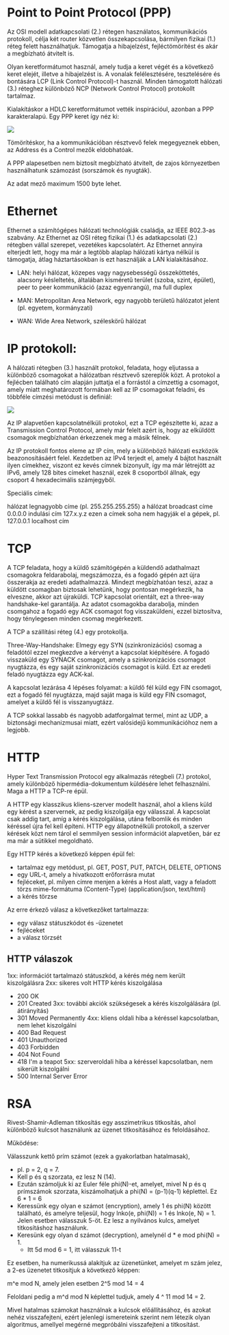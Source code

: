 # Point to Point Protocol (PPP)

Az OSI modell adatkapcsolati (2.) rétegen használatos, kommunikációs protokoll, célja két router közvetlen összekapcsolása, bármilyen fizikai (1.) réteg felett használhatjuk. Támogatja a hibajelzést, fejléctömörítést és akár a megbízható átvitelt is.

Olyan keretformátumot használ, amely tudja a keret végét és a következő keret elejét, illetve a hibajelzést is. A vonalak felélesztésére, tesztelésére és bontására LCP (Link Control Protocol)-t használ. Minden támogatott hálózati (3.) réteghez különböző NCP (Network Control Protocol) protokollt tartalmaz.

Kialakításkor a HDLC keretformátumot vették inspirációul, azonban a PPP karakteralapú. Egy PPP keret így néz ki:

![](26_ppp.png)

Tömörítéskor, ha a kommunikációban résztvevő felek megegyeznek ebben, az Address és a Control mezők eldobhatóak.

A PPP alapesetben nem biztosít megbízható átvitelt, de zajos környezetben használhatunk számozást (sorszámok és nyugták).

Az adat mező maximum 1500 byte lehet.

# Ethernet

Ethernet a számítógépes hálózati technológiák családja, az IEEE 802.3-as szabvány.
Az Ethernet az OSI réteg fizikai (1.) és adatkapcsolati (2.) rétegben vállal szerepet, vezetékes kapcsolatért. Az Ethernet annyira elterjedt lett, hogy ma már a legtöbb alaplap hálózati kártya nélkül is támogatja, átlag háztartásokban is ezt használják a LAN kialakításához.

- LAN: helyi hálózat, közepes vagy nagysebességű összeköttetés, alacsony késleltetés, általában kisméretű terület (szoba, szint, épület), peer to peer kommunikáció (azaz egyenrangú), ma full duplex

- MAN: Metropolitan Area Network, egy nagyobb területű hálózatot jelent (pl. egyetem, kormányzati)

- WAN: Wide Area Network, széleskörű hálózat

# IP protokoll:

A hálózati rétegben (3.) használt protokol, feladata, hogy eljutassa a különböző csomagokat a hálózatban résztvevő szereplők közt. A protokol a fejlécben található cím alapján juttatja el a forrástól a címzettig a csomagot, amely miatt meghatározott formában kell az IP csomagokat feladni, és többféle címzési metódust is definiál:

![](26_ip_addressing.png)

Az IP alapvetően kapcsolatnélküli protokol, ezt a TCP egészítette ki, azaz a Transmission Control Protocol, amely már felelt azért is, hogy az elküldött csomagok megbízhatóan érkezzenek meg a másik félnek.

Az IP protokoll fontos eleme az IP cím, mely a különböző hálózati eszközök beazonosításáért felel. Kezdetben az IPv4 terjedt el, amely 4 bájtot használt ilyen címekhez, viszont ez kevés címnek bizonyult, így ma már létrejött az IPv6, amely 128 bites címeket használ, ezek 8 csoportból állnak, egy csoport 4 hexadecimális számjegyből.

Speciális címek:

hálózat legnagyobb címe (pl. 255.255.255.255) a hálózat broadcast címe
0.0.0.0 indulási cím
127.x.y.z ezen a címek soha nem hagyják el a gépek, pl. 127.0.0.1 localhost cím

# TCP

A TCP feladata, hogy a küldő számítógépén a küldendő adathalmazt csomagokra feldarabolaj, megszámozza, és a fogadó gépén azt újra összerakja az eredeti adathalmazzá. Mindezt megbízhatóan teszi, azaz a küldött csomagban biztosak lehetünk, hogy pontosan megérkezik, ha elveszne, akkor azt újraküldi. TCP kapcsolat orientált, ezt a three-way handshake-kel garantálja. Az adatot csomagokba darabolja, minden csomgahoz a fogadó egy ACK csomagot fog visszaküldeni, ezzel biztosítva, hogy ténylegesen minden csomag megérkezett.

A TCP a szállítási réteg (4.) egy protokollja.

Three-Way-Handshake:
Elmegy egy SYN (szinkronizációs) csomag a feladótól ezzel megkezdve a kérvényt a kapcsolat kiépítésére. A fogadó visszaküld egy SYNACK csomagot, amely a szinkronizációs csomagot nyugtázza, és egy saját szinkronizációs csomagot is küld. Ezt az eredeti feladó nyugtázza egy ACK-kal.

A kapcsolat lezárása 4 lépéses folyamat: a küldő fél küld egy FIN csomagot, ezt a fogadó fél nyugtázza, majd saját maga is küld egy FIN csomagot, amelyet a küldő fél is visszanyugtázz.

A TCP sokkal lassabb és nagyobb adatforgalmat termel, mint az UDP, a biztonsági mechanizmusai miatt, ezért valósidejű kommunikációhoz nem a legjobb.

# HTTP

Hyper Text Transmission Protocol egy alkalmazás rétegbeli (7.) protokol, amely különböző hipermédia-dokumentum küldésére lehet felhasználni. Maga a HTTP a TCP-re épül.

A HTTP egy klasszikus kliens-szerver modellt használ, ahol a kliens küld egy kérést a szervernek, az pedig kiszolgálja egy válasszal. A kapcsolat csak addig tart, amíg a kérés kiszolgálása, utána felbomlik és minden kéréssel újra fel kell építeni. HTTP egy állapotnélküli protokoll, a szerver kérések közt nem tárol el semmilyen session információt alapvetően, bár ez ma már a sütikkel megoldható.

Egy HTTP kérés a következő képpen épül fel:

- tartalmaz egy metódust, pl. GET, POST, PUT, PATCH, DELETE, OPTIONS
- egy URL-t, amely a hivatkozott erőforrásra mutat
- fejléceket, pl. milyen címre menjen a kérés a Host alatt, vagy a feladott törzs mime-formátuma (Content-Type) (application/json, text/html)
- a kérés törzse

Az erre érkező válasz a következőket tartalmazza:

- egy válasz státuszkódot és -üzenetet
- fejléceket
- a válasz törzsét

## HTTP válaszok

1xx: információt tartalmazó státuszkód, a kérés még nem került kiszolgálásra
2xx: sikeres volt HTTP kérés kiszolgálása

- 200 OK
- 201 Created
  3xx: további akciók szükségesek a kérés kiszolgálására (pl. átirányítás)
- 301 Moved Permanently
  4xx: kliens oldali hiba a kéréssel kapcsolatban, nem lehet kiszolgálni
- 400 Bad Request
- 401 Unauthorized
- 403 Forbidden
- 404 Not Found
- 418 I'm a teapot
  5xx: szerveroldali hiba a kéréssel kapcsolatban, nem sikerült kiszolgálni
- 500 Internal Server Error

# RSA

Rivest-Shamir-Adleman titkosítás egy asszimetrikus titkosítás, ahol különböző kulcsot használunk az üzenet titkosításához és feloldásához.

Működése:

Válasszunk kettő prím számot (ezek a gyakorlatban hatalmasak),

- pl. p = 2, q = 7.
- Kell p és q szorzata, ez lesz N (14).
- Ezután számoljuk ki az Euler féle phi(N)-et, amelyet, mivel N p és q prímszámok szorzata, kiszámolhatjuk a phi(N) = (p-1)(q-1) képlettel. Ez 6 \* 1 = 6
- Keressünk egy olyan e számot (encryption), amely 1 és phi(N) között található, és amelyre teljesül, hogy lnko(e, phi(N)) = 1 és lnko(e, N) = 1. Jelen esetben válasszuk 5-öt. Ez lesz a nyilvános kulcs, amelyet titkosításhoz használunk.
- Keresünk egy olyan d számot (decryption), amelynél d \* e mod phi(N) = 1.
  - Itt 5d mod 6 = 1, itt válasszuk 11-t

Ez esetben, ha numerikussá alakítjuk az üzenetünket, amelyet m szám jelez, a 2-es üzenetet titkosítjuk a következő képpen:

m^e mod N, amely jelen esetben 2^5 mod 14 = 4

Feloldani pedig a m^d mod N képlettel tudjuk, amely 4 ^ 11 mod 14 = 2.

Mivel hatalmas számokat használnak a kulcsok előállításához, és azokat nehéz visszafejteni, ezért jelenlegi ismereteink szerint nem létezik olyan algoritmus, amellyel megérné megpróbálni visszafejteni a titkosítást.
